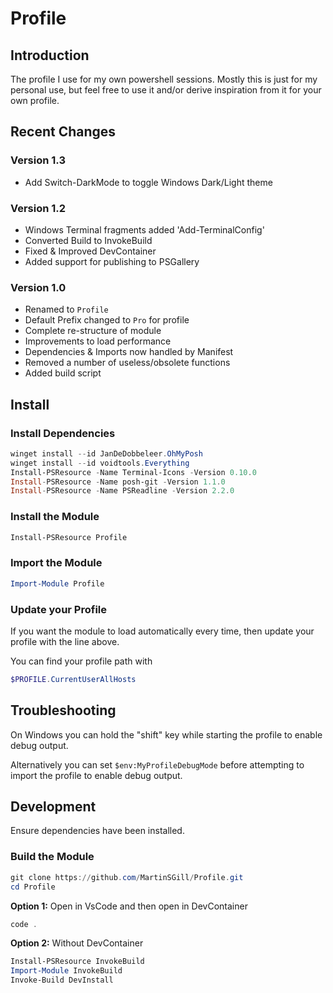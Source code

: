 # Profile

## Introduction

The profile I use for my own powershell sessions. Mostly this is just for my
personal use, but feel free to use it and/or derive inspiration from it for
your own profile.

## Recent Changes

### Version 1.3

* Add Switch-DarkMode to toggle Windows Dark/Light theme

### Version 1.2

* Windows Terminal fragments added 'Add-TerminalConfig'
* Converted Build to InvokeBuild
* Fixed & Improved DevContainer
* Added support for publishing to PSGallery

### Version 1.0

* Renamed to `Profile`
* Default Prefix changed to `Pro` for profile
* Complete re-structure of module
* Improvements to load performance
* Dependencies & Imports now handled by Manifest
* Removed a number of useless/obsolete functions
* Added build script

## Install

### Install Dependencies

```powershell
winget install --id JanDeDobbeleer.OhMyPosh
winget install --id voidtools.Everything
Install-PSResource -Name Terminal-Icons -Version 0.10.0
Install-PSResource -Name posh-git -Version 1.1.0
Install-PSResource -Name PSReadline -Version 2.2.0
```

### Install the Module

```powershell
Install-PSResource Profile
```

### Import the Module

```powershell
Import-Module Profile
```

### Update your Profile

If you want the module to load automatically every time, then update your
profile with the line above.

You can find your profile path with

```powershell
$PROFILE.CurrentUserAllHosts
```

## Troubleshooting

On Windows you can hold the "shift" key while starting the profile to enable
debug output.

Alternatively you can set `$env:MyProfileDebugMode` before attempting to import
the profile to enable debug output.

## Development

Ensure dependencies have been installed.

### Build the Module

```powershell
git clone https://github.com/MartinSGill/Profile.git
cd Profile
```

**Option 1:** Open in VsCode and then open in DevContainer

```powershell
code .
```

**Option 2:** Without DevContainer

```powershell
Install-PSResource InvokeBuild
Import-Module InvokeBuild
Invoke-Build DevInstall
```
